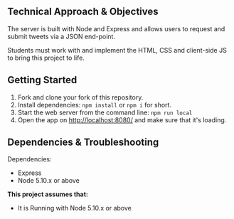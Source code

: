 ## Technical Approach & Objectives

The server is built with Node and Express and allows users to request and submit tweets via a JSON end-point.

Students must work with and implement the HTML, CSS and client-side JS to bring this project to life.

## Getting Started

1. Fork and clone your fork of this repository.
2. Install dependencies: `npm install` or `npm i` for short.
3. Start the web server from the command line: `npm run local`
4. Open the app on <http://localhost:8080/> and make sure that it's loading.

## Dependencies & Troubleshooting

Dependencies:

- Express
- Node 5.10.x or above

**This project assumes that:**

- It is Running with Node 5.10.x or above



